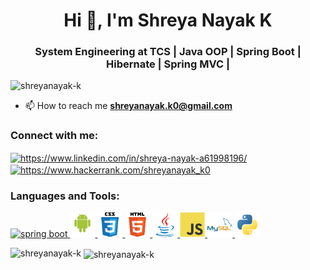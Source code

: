 <h1 align="center">Hi 👋, I'm Shreya Nayak K</h1>
<h3 align="center">System Engineering at TCS | Java OOP | Spring Boot | Hibernate | Spring MVC |</h3>

<p align="left"> <img src="https://komarev.com/ghpvc/?username=shreyanayak-k&label=Profile%20views&color=0e75b6&style=flat" alt="shreyanayak-k" /> </p>

- 📫 How to reach me **shreyanayak.k0@gmail.com**

<h3 align="left">Connect with me:</h3>
<p align="left">
<a href="https://linkedin.com/in/https://www.linkedin.com/in/shreya-nayak-a61998196/" target="blank"><img align="center" src="https://raw.githubusercontent.com/rahuldkjain/github-profile-readme-generator/master/src/images/icons/Social/linked-in-alt.svg" alt="https://www.linkedin.com/in/shreya-nayak-a61998196/" height="30" width="40" /></a>
<a href="https://www.hackerrank.com/https://www.hackerrank.com/shreyanayak_k0" target="blank"><img align="center" src="https://raw.githubusercontent.com/rahuldkjain/github-profile-readme-generator/master/src/images/icons/Social/hackerrank.svg" alt="https://www.hackerrank.com/shreyanayak_k0" height="30" width="40" /></a>
</p>

<h3 align="left">Languages and Tools:</h3>
<p align="left"> <a href="https://developer.android.com" target="_blank"> <img 
src="https://raw.githubusercontent.com/devicons/devicon/master/icons/javascript/springboot-original.svg" alt="spring boot" width="40" height="40"/> </a> <a href="https://www.mysql.com/" target="_blank"> <img                                                                  src="https://raw.githubusercontent.com/devicons/devicon/master/icons/android/android-original-wordmark.svg" alt="android" width="40" height="40"/> </a> <a href="https://www.w3schools.com/css/" target="_blank"> <img src="https://raw.githubusercontent.com/devicons/devicon/master/icons/css3/css3-original-wordmark.svg" alt="css3" width="40" height="40"/> </a> <a href="https://www.w3.org/html/" target="_blank"> <img src="https://raw.githubusercontent.com/devicons/devicon/master/icons/html5/html5-original-wordmark.svg" alt="html5" width="40" height="40"/> </a> <a href="https://www.java.com" target="_blank"> <img src="https://raw.githubusercontent.com/devicons/devicon/master/icons/java/java-original.svg" alt="java" width="40" height="40"/> </a> <a href="https://developer.mozilla.org/en-US/docs/Web/JavaScript" target="_blank"> <img src="https://raw.githubusercontent.com/devicons/devicon/master/icons/javascript/javascript-original.svg" alt="javascript" width="40" height="40"/> </a> <a href="https://www.mysql.com/" target="_blank"> <img src="https://raw.githubusercontent.com/devicons/devicon/master/icons/mysql/mysql-original-wordmark.svg" alt="mysql" width="40" height="40"/> </a> <a href="https://www.python.org" target="_blank"> <img src="https://raw.githubusercontent.com/devicons/devicon/master/icons/python/python-original.svg" alt="python" width="40" height="40"/> </a> </p>

<p><img align="left" src="https://github-readme-stats.vercel.app/api/top-langs?username=shreyanayak-k&show_icons=true&locale=en&layout=compact" alt="shreyanayak-k" /></p>

<p>&nbsp;<img align="center" src="https://github-readme-stats.vercel.app/api?username=shreyanayak-k&show_icons=true&locale=en" alt="shreyanayak-k" /></p>


